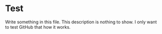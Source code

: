 # Test
Write something in this file. This description is nothing to show. I only want to test GitHub that how it works.
